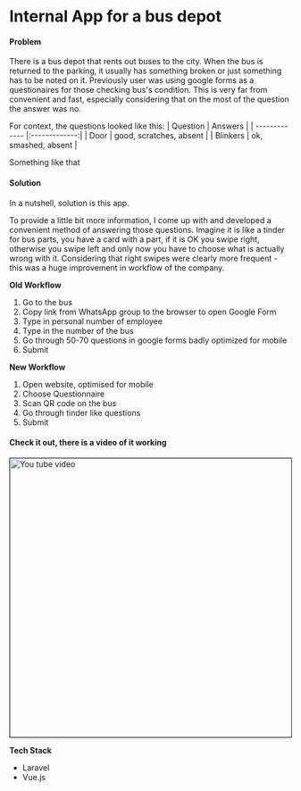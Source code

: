 # Internal App for a bus depot

#### Problem
There is a bus depot that rents out buses to the city. 
When the bus is returned to the parking, it usually has something broken or just something has to be noted on it. 
Previously user was using google forms as a questionaires for those checking bus's condition.
This is very far from convenient and fast, especially considering that on the most of the question the answer was no.

For context, the questions looked like this:
| Question       | Answers      |
| ------------- |:-------------:| 
| Door          | good, scratches, absent |
| Blinkers      | ok, smashed, absent      |

Something like that

#### Solution
In a nutshell, solution is this app. 

To provide a little bit more information, I come up with and developed a convenient method of answering those questions. 
Imagine it is like a tinder for bus parts, you have a card with a part, if it is OK you swipe right, otherwise you swipe left and only now you have to choose what is actually wrong with it. 
Considering that right swipes were clearly more frequent -  this was a huge improvement in workflow of the company.

**Old Workflow**

1. Go to the bus
2. Copy link from WhatsApp group to the browser to open Google Form
3. Type in personal number of employee
4. Type in the number of the bus
5. Go through 50-70 questions in google forms badly optimized for mobile
6. Submit

**New Workflow**
1. Open website, optimised for mobile
2. Choose Questionnaire
3. Scan QR code on the bus
4. Go through tinder like questions
5. Submit

#### Check it out, there is a video of it working
<a href="http://www.youtube.com/watch?feature=player_embedded&v=YOUTUBE_VIDEO_ID_HERE
" target="_blank"><img src="http://img.youtube.com/vi/CpLm8BBhuoQ/1.jpg" 
alt="You tube video" width="700" height="500" border="1" /></a>

**Tech Stack**
- Laravel
- Vue.js

